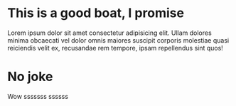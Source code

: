 # This is a good boat, I promise

Lorem ipsum dolor sit amet consectetur adipisicing elit. Ullam dolores minima obcaecati vel dolor omnis maiores suscipit corporis molestiae quasi reiciendis velit ex, recusandae rem tempore, ipsam repellendus sint quos!

# No joke

Wow
sssssss
ssssss
